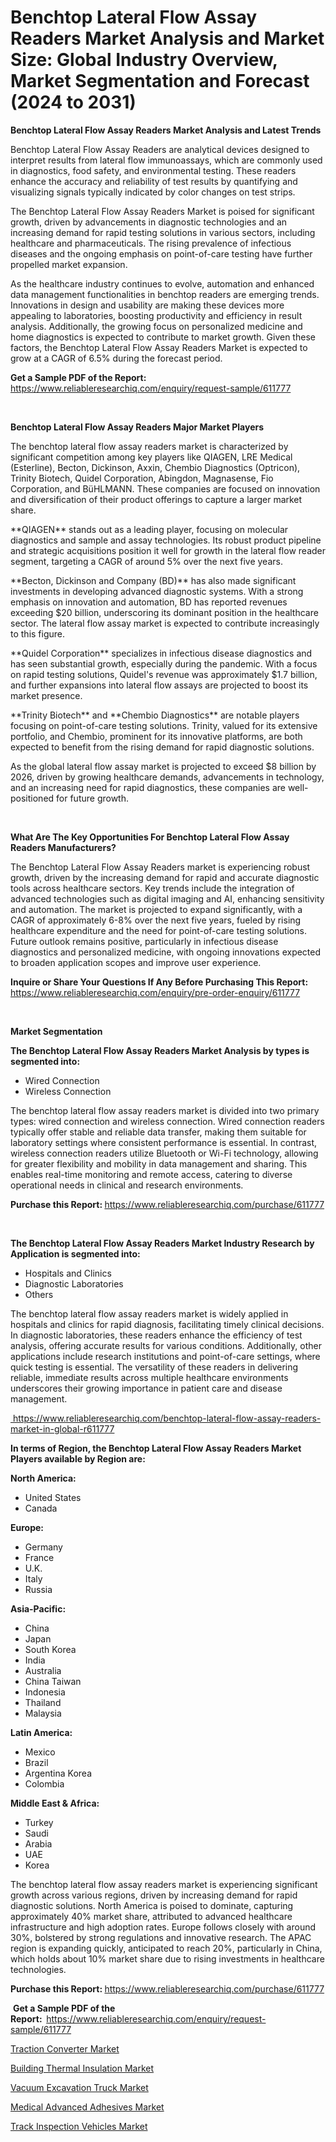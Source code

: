 <p><h1>Benchtop Lateral Flow Assay Readers Market Analysis and Market Size: Global Industry Overview, Market Segmentation and Forecast (2024 to 2031)</h1></p><p><strong>Benchtop Lateral Flow Assay Readers Market Analysis and Latest Trends</strong></p>
<p><p>Benchtop Lateral Flow Assay Readers are analytical devices designed to interpret results from lateral flow immunoassays, which are commonly used in diagnostics, food safety, and environmental testing. These readers enhance the accuracy and reliability of test results by quantifying and visualizing signals typically indicated by color changes on test strips. </p><p>The Benchtop Lateral Flow Assay Readers Market is poised for significant growth, driven by advancements in diagnostic technologies and an increasing demand for rapid testing solutions in various sectors, including healthcare and pharmaceuticals. The rising prevalence of infectious diseases and the ongoing emphasis on point-of-care testing have further propelled market expansion.</p><p>As the healthcare industry continues to evolve, automation and enhanced data management functionalities in benchtop readers are emerging trends. Innovations in design and usability are making these devices more appealing to laboratories, boosting productivity and efficiency in result analysis. Additionally, the growing focus on personalized medicine and home diagnostics is expected to contribute to market growth. Given these factors, the Benchtop Lateral Flow Assay Readers Market is expected to grow at a CAGR of 6.5% during the forecast period.</p></p>
<p><strong>Get a Sample PDF of the Report:&nbsp;</strong> <a href="https://www.reliableresearchiq.com/enquiry/request-sample/611777?utm_campaign=1087&utm_medium=2&utm_source=Github&utm_content=ia&utm_term=10122024&utm_id=benchtop-lateral-flow-assay-readers">https://www.reliableresearchiq.com/enquiry/request-sample/611777</a></p>
<p>&nbsp;</p>
<p><strong>Benchtop Lateral Flow Assay Readers Major Market Players</strong></p>
<p><p>The benchtop lateral flow assay readers market is characterized by significant competition among key players like QIAGEN, LRE Medical (Esterline), Becton, Dickinson, Axxin, Chembio Diagnostics (Optricon), Trinity Biotech, Quidel Corporation, Abingdon, Magnasense, Fio Corporation, and BüHLMANN. These companies are focused on innovation and diversification of their product offerings to capture a larger market share.</p><p>**QIAGEN** stands out as a leading player, focusing on molecular diagnostics and sample and assay technologies. Its robust product pipeline and strategic acquisitions position it well for growth in the lateral flow reader segment, targeting a CAGR of around 5% over the next five years.</p><p>**Becton, Dickinson and Company (BD)** has also made significant investments in developing advanced diagnostic systems. With a strong emphasis on innovation and automation, BD has reported revenues exceeding $20 billion, underscoring its dominant position in the healthcare sector. The lateral flow assay market is expected to contribute increasingly to this figure.</p><p>**Quidel Corporation** specializes in infectious disease diagnostics and has seen substantial growth, especially during the pandemic. With a focus on rapid testing solutions, Quidel's revenue was approximately $1.7 billion, and further expansions into lateral flow assays are projected to boost its market presence.</p><p>**Trinity Biotech** and **Chembio Diagnostics** are notable players focusing on point-of-care testing solutions. Trinity, valued for its extensive portfolio, and Chembio, prominent for its innovative platforms, are both expected to benefit from the rising demand for rapid diagnostic solutions.</p><p>As the global lateral flow assay market is projected to exceed $8 billion by 2026, driven by growing healthcare demands, advancements in technology, and an increasing need for rapid diagnostics, these companies are well-positioned for future growth.</p></p>
<p>&nbsp;</p>
<p><strong>What Are The Key Opportunities For Benchtop Lateral Flow Assay Readers Manufacturers?</strong></p>
<p><p>The Benchtop Lateral Flow Assay Readers market is experiencing robust growth, driven by the increasing demand for rapid and accurate diagnostic tools across healthcare sectors. Key trends include the integration of advanced technologies such as digital imaging and AI, enhancing sensitivity and automation. The market is projected to expand significantly, with a CAGR of approximately 6-8% over the next five years, fueled by rising healthcare expenditure and the need for point-of-care testing solutions. Future outlook remains positive, particularly in infectious disease diagnostics and personalized medicine, with ongoing innovations expected to broaden application scopes and improve user experience.</p></p>
<p><strong>Inquire or Share Your Questions If Any Before Purchasing This Report:</strong> <a href="https://www.reliableresearchiq.com/enquiry/pre-order-enquiry/611777?utm_campaign=1087&utm_medium=2&utm_source=Github&utm_content=ia&utm_term=10122024&utm_id=benchtop-lateral-flow-assay-readers">https://www.reliableresearchiq.com/enquiry/pre-order-enquiry/611777</a></p>
<p>&nbsp;</p>
<p><strong>Market Segmentation</strong></p>
<p><strong>The Benchtop Lateral Flow Assay Readers Market Analysis by types is segmented into:</strong></p>
<p><ul><li>Wired Connection</li><li>Wireless Connection</li></ul></p>
<p><p>The benchtop lateral flow assay readers market is divided into two primary types: wired connection and wireless connection. Wired connection readers typically offer stable and reliable data transfer, making them suitable for laboratory settings where consistent performance is essential. In contrast, wireless connection readers utilize Bluetooth or Wi-Fi technology, allowing for greater flexibility and mobility in data management and sharing. This enables real-time monitoring and remote access, catering to diverse operational needs in clinical and research environments.</p></p>
<p><strong>Purchase this Report:&nbsp;</strong><a href="https://www.reliableresearchiq.com/purchase/611777?utm_campaign=1087&utm_medium=2&utm_source=Github&utm_content=ia&utm_term=10122024&utm_id=benchtop-lateral-flow-assay-readers">https://www.reliableresearchiq.com/purchase/611777</a></p>
<p>&nbsp;</p>
<p><strong>The Benchtop Lateral Flow Assay Readers Market Industry Research by Application is segmented into:</strong></p>
<p><ul><li>Hospitals and Clinics</li><li>Diagnostic Laboratories</li><li>Others</li></ul></p>
<p><p>The benchtop lateral flow assay readers market is widely applied in hospitals and clinics for rapid diagnosis, facilitating timely clinical decisions. In diagnostic laboratories, these readers enhance the efficiency of test analysis, offering accurate results for various conditions. Additionally, other applications include research institutions and point-of-care settings, where quick testing is essential. The versatility of these readers in delivering reliable, immediate results across multiple healthcare environments underscores their growing importance in patient care and disease management.</p></p>
<p><a href="https://www.reliableresearchiq.com/benchtop-lateral-flow-assay-readers-market-in-global-r611777?utm_campaign=1087&utm_medium=2&utm_source=Github&utm_content=ia&utm_term=10122024&utm_id=benchtop-lateral-flow-assay-readers">&nbsp;https://www.reliableresearchiq.com/benchtop-lateral-flow-assay-readers-market-in-global-r611777</a></p>
<p><strong>In terms of Region, the Benchtop Lateral Flow Assay Readers Market Players available by Region are:</strong></p>
<p>
    <p> <strong> North America: </strong>
        <ul>
            <li>United States</li>
            <li>Canada</li>
        </ul>
        </p> 
    <p> <strong> Europe: </strong>
        <ul>
            <li>Germany</li>
            <li>France</li>
            <li>U.K.</li>
            <li>Italy</li>
            <li>Russia</li>
        </ul>
        </p> 
    <p> <strong> Asia-Pacific: </strong>
        <ul>
            <li>China</li>
            <li>Japan</li>
            <li>South Korea</li>
            <li>India</li>
            <li>Australia</li>
            <li>China Taiwan</li>
            <li>Indonesia</li>
            <li>Thailand</li>
            <li>Malaysia</li>
        </ul>
        </p> 
    <p> <strong> Latin America: </strong>
        <ul>
            <li>Mexico</li>
            <li>Brazil</li>
            <li>Argentina Korea</li>
            <li>Colombia</li>
        </ul>
        </p> 
    <p> <strong> Middle East & Africa: </strong>
        <ul>
            <li>Turkey</li>
            <li>Saudi</li>
            <li>Arabia</li>
            <li>UAE</li>
            <li>Korea</li>
        </ul>
    </p>
    </p>
<p><p>The benchtop lateral flow assay readers market is experiencing significant growth across various regions, driven by increasing demand for rapid diagnostic solutions. North America is poised to dominate, capturing approximately 40% market share, attributed to advanced healthcare infrastructure and high adoption rates. Europe follows closely with around 30%, bolstered by strong regulations and innovative research. The APAC region is expanding quickly, anticipated to reach 20%, particularly in China, which holds about 10% market share due to rising investments in healthcare technologies.</p></p>
<p><strong>Purchase this Report: </strong><a href="https://www.reliableresearchiq.com/purchase/611777?utm_campaign=1087&utm_medium=2&utm_source=Github&utm_content=ia&utm_term=10122024&utm_id=benchtop-lateral-flow-assay-readers">https://www.reliableresearchiq.com/purchase/611777</a></p>
<p>&nbsp;<strong>Get a Sample PDF of the Report:&nbsp;&nbsp;</strong><a href="https://www.reliableresearchiq.com/enquiry/request-sample/611777?utm_campaign=1087&utm_medium=2&utm_source=Github&utm_content=ia&utm_term=10122024&utm_id=benchtop-lateral-flow-assay-readers">https://www.reliableresearchiq.com/enquiry/request-sample/611777</a></p>
<p><strong></strong></p>
<p><p><a href="https://www.linkedin.com/pulse/detailed-analysis-size-dynamics-expected-development-traction-icyef?utm_campaign=1087&utm_medium=2&utm_source=Github&utm_content=ia&utm_term=10122024&utm_id=benchtop-lateral-flow-assay-readers">Traction Converter Market</a></p><p><a href="https://www.linkedin.com/pulse/futur-trend-quest-sl8ue?utm_campaign=1087&utm_medium=2&utm_source=Github&utm_content=ia&utm_term=10122024&utm_id=benchtop-lateral-flow-assay-readers">Building Thermal Insulation Market</a></p><p><a href="https://www.linkedin.com/pulse/competitive-overview-vacuum-excavation-truck-market-growth-lzuwf?utm_campaign=1087&utm_medium=2&utm_source=Github&utm_content=ia&utm_term=10122024&utm_id=benchtop-lateral-flow-assay-readers">Vacuum Excavation Truck Market</a></p><p><a href="https://github.com/ulyssacrayne00231/Market-Research-Report-List-1/blob/main/medical-advanced-adhesives-market.md?utm_campaign=1087&utm_medium=2&utm_source=Github&utm_content=ia&utm_term=10122024&utm_id=benchtop-lateral-flow-assay-readers">Medical Advanced Adhesives Market</a></p><p><a href="https://www.linkedin.com/pulse/projected-growth-track-inspection-vehicles-market-anticipating-xfjxf?utm_campaign=1087&utm_medium=2&utm_source=Github&utm_content=ia&utm_term=10122024&utm_id=benchtop-lateral-flow-assay-readers">Track Inspection Vehicles Market</a></p></p>
